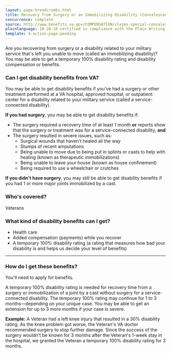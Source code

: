 ```yaml
---
layout: page-breadcrumbs.html
title: Recovery from Surgery or an Immobilizing Disability (Convalescence)
concurrence: complete
source: http://www.benefits.va.gov/COMPENSATION/claims-special-convalescence.asp
plainlanguage: 10-28-16 certified in compliance with the Plain Writing Act
template: 4-action-page-pending
---
```


Are you recovering from surgery or a disability related to your military service that's left you unable to move (called an immobilizing  disability)? You may be able to get a temporary 100% disability rating and disability compensation or benefits.

<div class="call-out" markdown="1">

### Can I get disability benefits from VA?

You may be able to get disability benefits if you've had a surgery or other treatment performed at a VA hospital, approved hospital, or outpatient center for a disability related to your military service (called a service-connected disability).

**If you had surgery**, you may be able to get disability benefits if:
  -	The surgery required a recovery time of at least 1 month **or** reports show that the surgery or treatment was for a service-connected disability, **and**
  -	The surgery resulted in severe issues, such as:
      - Surgical wounds that haven't healed all the way
      - Stumps of recent amputations
      - Being unable to move due to being put in splints or casts to help with healing (known as therapeutic immobilizations)
      - Being unable to leave your house (known as house confinement)
      - Being required to use a wheelchair or crutches
 
**If you didn't have surgery**, you may still be able to get disability benefits if you had 1 or more major joints immobilized by a cast.

</div>

### Who's covered?
Veterans

### What kind of disability benefits can I get?

-	Health care
- Added compensation (payments) while you recover
-	A temporary 100% disability rating (a rating that measures how bad your disability is and helps us decide your level of benefits)

-----

### How do I get these benefits?

You'll need to apply for benefits. 

A temporary 100% disability rating is needed for recovery time from a surgery or immobilization of a joint by a cast without surgery for a service-connected disability. The temporary 100% rating may continue for 1 to 3 months—depending on your unique case. You may be able to get an extension for up to 3 more months if your case is severe.

**Example:** A Veteran had a left knee injury that resulted in a 30% disability rating. As the knee problem got worse, the Veteran's VA doctor recommended surgery to stop further damage. Since the success of the surgery wouldn't be known for 3 months after the Veteran's 1-week stay in the hospital, we granted the Veteran a temporary 100% disability rating for 3 months.
